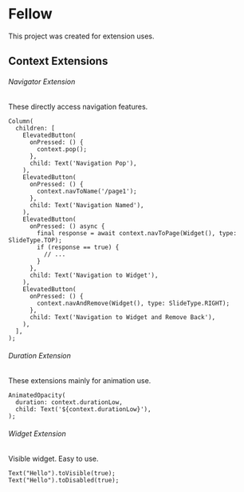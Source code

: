 # Fellow

This project was created for extension uses.

## Context Extensions

###### Navigator Extension

These directly access navigation features.

```
Column(
  children: [
    ElevatedButton(
      onPressed: () {
        context.pop();
      },
      child: Text('Navigation Pop'),
    ),
    ElevatedButton(
      onPressed: () {
        context.navToName('/page1');
      },
      child: Text('Navigation Named'),
    ),
    ElevatedButton(
      onPressed: () async {
        final response = await context.navToPage(Widget(), type: SlideType.TOP);
        if (response == true) {
          // ...
        }
      },
      child: Text('Navigation to Widget'),
    ),
    ElevatedButton(
      onPressed: () {
        context.navAndRemove(Widget(), type: SlideType.RIGHT);
      },
      child: Text('Navigation to Widget and Remove Back'),
    ),
  ],
);
```

###### Duration Extension 

These extensions mainly for animation use.

```
AnimatedOpacity(
  duration: context.durationLow,
  child: Text('${context.durationLow}'),
);
```

###### Widget Extension

Visible widget. Easy to use.

```
Text("Hello").toVisible(true);
Text("Hello").toDisabled(true);
```
